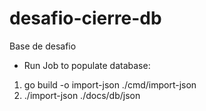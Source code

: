 # desafio-cierre-db
Base de desafio 

- Run Job to populate database:
1. go build -o import-json ./cmd/import-json
2. ./import-json ./docs/db/json    